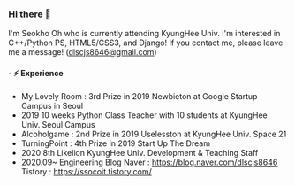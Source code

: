 ### Hi there 👋

<!--
**alittlekitten/alittlekitten** is a ✨ _special_ ✨ repository because its `README.md` (this file) appears on your GitHub profile.

Here are some ideas to get you started:

- 🔭 I’m currently working on ...
- 🌱 I’m currently learning ...
- 👯 I’m looking to collaborate on ...
- 🤔 I’m looking for help with ...
- 💬 Ask me about ...
- 📫 How to reach me: ...
- 😄 Pronouns: ...
- ⚡ Fun fact: ...
-->

I'm Seokho Oh who is currently attending KyungHee Univ.
I'm interested in C++/Python PS, HTML5/CSS3, and Django!
If you contact me, please leave me a message! (dlscjs8646@gmail.com)

#### - ⚡ Experience
- My Lovely Room : 3rd Prize in 2019 Newbieton at Google Startup Campus in Seoul
- 2019 10 weeks Python Class Teacher with 10 students at KyungHee Univ. Seoul Campus
- Alcoholgame : 2nd Prize in 2019 Uselesston at KyungHee Univ. Space 21
- TurningPoint : 4th Prize in 2019 Start Up The Dream
- 2020 8th Likelion KyungHee Univ. Development & Teaching Staff
- 2020.09~ Engineering Blog
Naver : https://blog.naver.com/dlscjs8646
Tistory : https://ssocoit.tistory.com/
